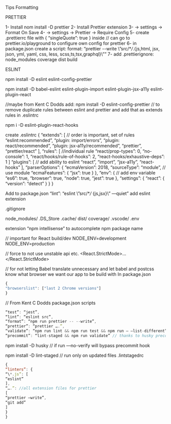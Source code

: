 Tips Formatting

PRETTIER

1- Install nom install -D prettier
2- Install Prettier extension
3- -> settings -> Format On Save
4- -> settings -> Prettier -> Require Config
5- create .prettierrc file with { “singleQuote”: true } inside
// can go to prettier.io/playground to configure own config for prettier
6- in package.json create a script:
format: “prettier --write \”src/\*_/_.{js,html, jsx, json, yml, yaml, css, less, scss,ts,tsx,graphql}\””
7- add .prettierignore:
node_modules
coverage
dist
build

ESLINT

npm install -D eslint eslint-config-prettier

npm install -D babel-eslint eslint-plugin-import eslint-plugin-jsx-a11y eslint-plugin-react

//maybe from Kent C Dodds add: npm install -D eslint-config-prettier
// to remove duplicate rules between eslint and prettier and add that as extends rules in .eslintrc

npm i -D eslint-plugin-react-hooks

create .eslintrc
{
“extends”: [ // order is important, set of rules
“eslint:recommended”,
“plugin: import/errors”,
“plugin: react/recommended”,
“plugin: jsx-a11y/recommended”,
“prettier”,
“prettier/react”
],
“rules”: [ //individual rule
“react/prop-types”: 0,
“no-console”: 1,
“react/hooks/rule-of-hooks”: 2,
“react-hooks/exhaustive-deps”: 1
]
“plugins”: [ // add ability to eslint
“react”,
“import”,
“jsx-a11y”,
“react-hooks”
],
“parserOptions”: {
“ecmaVersion”: 2018,
“sourceType”: “module”, // use module
“ecmaFeatures”: {
“jsx”: true
}
},
“env”: { // add env variable
“es6”: true,
“browser”: true,
“node”: true,
“jest”: true
},
“settings”: {
“react”: {
“version”: “detect”
}
}
}

Add to package.json
“lint”: “eslint \”src/\*_/_ {js,jsx}\” —quiet”
add eslint extension

.gitignore

node_modules/
.DS_Store
.cache/
dist/
coverage/
.vscode/
.env

extension “npm intellisense” to autocomplete npm package name

// important for React build/dev
NODE_ENV=development
NODE_ENV=production

// force to not use unstable api etc.
<React.StrictMode>…</React.StrictMode>

// for not letting Babel translate unnecessary and let babel and postcss know what browser we want our app to be build with
In package.json

```js
{
"browserslist": ["last 2 Chrome versions"]
}
```

// From Kent C Dodds
package.json scripts

```js
“test”: “jest”,
“lint”: “eslint src”,
“format”: “npm run prettier -- --write”,
“prettier”: “prettier ….”,
“validate”: “npm run lint && npm run test && npm run — —list-different”,
“precommit”: “lint-staged && npm run validate” // thanks to husky precommit hook
```

npm install -D husky
// if run —no-verify will bypass precommit hook

npm install -D lint-staged
// run only on updated files
.lintstagedrc

```js
{
“linters”: {
“\*.js”: [
“eslint”
],
“….”: //all extension files for prettier
[
“prettier —write”,
“git add”
]
}
}
```
